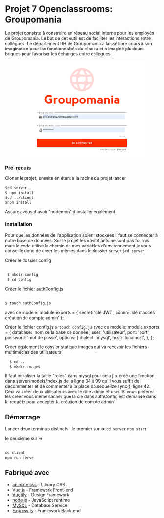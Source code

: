 # Projet 7 Openclassrooms: Groupomania

Le projet consiste à construire un réseau social interne pour les employés de Groupomania.
Le but de cet outil est de faciliter les interactions entre collègues.
Le département RH de Groupomania a laissé libre cours à son imagination pour les fonctionnalités 
du réseau et a imaginé plusieurs briques pour favoriser les échanges entre collègues.

<p align="center">
<img src="./client/src/assets/exemple_rm.png">
</p>

### Pré-requis

Cloner le projet,
ensuite en étant à la racine du projet  lancer

```
$cd server 
$ npm install
$cd ../client
$npm install

```

Assurez vous d'avoir "nodemon" d'installer également.

### Installation

Pour que les données de l'application soient stockées il faut se connecter à notre base de données.
Sur le projet les identifiants ne sont pas fournis mais le code utilise le chemin de mes variables d'environnement 
je vous conseille donc de créer les mêmes dans le dossier server ``$cd server``

Créer le dossier config
 ```

  $ mkdir config
  $ cd config

 ```
 
Créer le fichier authConfig.js 
```

$ touch authConfig.js

```
  avec ce modèle:
    module.exports = {
    secret: 'clé JWT',
    admin: 'clé d'accés création de compte admin' };

Créer le fichier config.js
  ``$ touch config.js``
  avec ce modèle:
    module.exports = {
    database: 'nom de la base de donnée',
    user: 'utilisateur',
    port: 'port',
    password: 'mot de passe',
    options: {
      dialect: 'mysql',
      host: 'localhost',  },
    };
    
Créer également le dossier statique images qui va recevoir les fichiers multimédias des utilisateurs

```
  $ cd ..
  $ mkdir images

```

Il faut initialiser la table "roles" dans mysql
  pour cela j'ai créé une fonction dans server/models/index.js de la ligne 34 à 99
  qu'il vous suffit de décommenter et de commenter à la place db.sequelize.sync(); ligne 42.
  Ceci va créer deux utilisateurs avec le rôle admin et user.
  Si vous préférer les créer vous même sacher que la clé dans authConfig est demandé 
  dans la requête pour accepter la création de compte admin`

## Démarrage

Lancer deux terminals distincts :
  le premier sur => 
  ``cd server``
  ``npm start``
  
  le deuxième sur => 
  ```

  cd client
  npm run serve

```

## Fabriqué avec

* [animate.css](https://animate.style) - Library CSS 
* [Vue.js](https://vuejs.org/) - Framework Front-end
* [Vuetify](https://vuetifyjs.com/en/) - Design Framework
* [node.js](https://nodejs.org/en/) - JavaScript runtime
* [MySQL](https://www.mysql.com/fr/) - Database Service
* [Express.js](https://expressjs.com/fr/) - Framework Back-end





